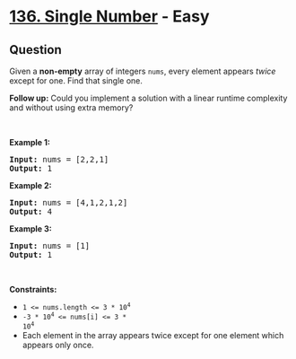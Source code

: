 # [136. Single Number](https://leetcode.com/problems/single-number/) - Easy

## Question

Given a __non-empty__&nbsp;array of integers `` nums ``, every element appears _twice_ except for one. Find that single one.

__Follow up:__&nbsp;Could you implement a solution with a linear runtime complexity and without using extra memory?

&nbsp;

__Example 1:__

<pre><strong>Input:</strong> nums = [2,2,1]
<strong>Output:</strong> 1
</pre>

__Example 2:__

<pre><strong>Input:</strong> nums = [4,1,2,1,2]
<strong>Output:</strong> 4
</pre>

__Example 3:__

<pre><strong>Input:</strong> nums = [1]
<strong>Output:</strong> 1
</pre>

&nbsp;

__Constraints:__

* <code>1 &lt;= nums.length &lt;= 3 * 10<sup>4</sup></code>
* <code>-3 * 10<sup>4</sup> &lt;= nums[i] &lt;= 3 * 10<sup>4</sup></code>
* Each element in the array appears twice except for one element which appears only once.

